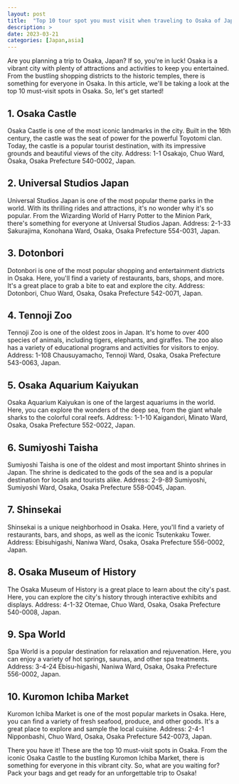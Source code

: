 ```yaml
---
layout: post
title:  "Top 10 tour spot you must visit when traveling to Osaka of Japan"
description: >
date: 2023-03-21
categories: [Japan,asia]
---
```


Are you planning a trip to Osaka, Japan? If so, you're in luck! Osaka is a vibrant city with plenty of attractions and activities to keep you entertained. From the bustling shopping districts to the historic temples, there is something for everyone in Osaka. In this article, we'll be taking a look at the top 10 must-visit spots in Osaka. So, let's get started!

## 1. Osaka Castle 

Osaka Castle is one of the most iconic landmarks in the city. Built in the 16th century, the castle was the seat of power for the powerful Toyotomi clan. Today, the castle is a popular tourist destination, with its impressive grounds and beautiful views of the city. Address: 1-1 Osakajo, Chuo Ward, Osaka, Osaka Prefecture 540-0002, Japan. 

## 2. Universal Studios Japan 

Universal Studios Japan is one of the most popular theme parks in the world. With its thrilling rides and attractions, it's no wonder why it's so popular. From the Wizarding World of Harry Potter to the Minion Park, there's something for everyone at Universal Studios Japan. Address: 2-1-33 Sakurajima, Konohana Ward, Osaka, Osaka Prefecture 554-0031, Japan.

## 3. Dotonbori 

Dotonbori is one of the most popular shopping and entertainment districts in Osaka. Here, you'll find a variety of restaurants, bars, shops, and more. It's a great place to grab a bite to eat and explore the city. Address: Dotonbori, Chuo Ward, Osaka, Osaka Prefecture 542-0071, Japan.

## 4. Tennoji Zoo 

Tennoji Zoo is one of the oldest zoos in Japan. It's home to over 400 species of animals, including tigers, elephants, and giraffes. The zoo also has a variety of educational programs and activities for visitors to enjoy. Address: 1-108 Chausuyamacho, Tennoji Ward, Osaka, Osaka Prefecture 543-0063, Japan.

## 5. Osaka Aquarium Kaiyukan 

Osaka Aquarium Kaiyukan is one of the largest aquariums in the world. Here, you can explore the wonders of the deep sea, from the giant whale sharks to the colorful coral reefs. Address: 1-1-10 Kaigandori, Minato Ward, Osaka, Osaka Prefecture 552-0022, Japan.

## 6. Sumiyoshi Taisha 

Sumiyoshi Taisha is one of the oldest and most important Shinto shrines in Japan. The shrine is dedicated to the gods of the sea and is a popular destination for locals and tourists alike. Address: 2-9-89 Sumiyoshi, Sumiyoshi Ward, Osaka, Osaka Prefecture 558-0045, Japan.

## 7. Shinsekai 

Shinsekai is a unique neighborhood in Osaka. Here, you'll find a variety of restaurants, bars, and shops, as well as the iconic Tsutenkaku Tower. Address: Ebisuhigashi, Naniwa Ward, Osaka, Osaka Prefecture 556-0002, Japan.

## 8. Osaka Museum of History 

The Osaka Museum of History is a great place to learn about the city's past. Here, you can explore the city's history through interactive exhibits and displays. Address: 4-1-32 Otemae, Chuo Ward, Osaka, Osaka Prefecture 540-0008, Japan.

## 9. Spa World 

Spa World is a popular destination for relaxation and rejuvenation. Here, you can enjoy a variety of hot springs, saunas, and other spa treatments. Address: 3-4-24 Ebisu-higashi, Naniwa Ward, Osaka, Osaka Prefecture 556-0002, Japan.

## 10. Kuromon Ichiba Market 

Kuromon Ichiba Market is one of the most popular markets in Osaka. Here, you can find a variety of fresh seafood, produce, and other goods. It's a great place to explore and sample the local cuisine. Address: 2-4-1 Nipponbashi, Chuo Ward, Osaka, Osaka Prefecture 542-0073, Japan.

There you have it! These are the top 10 must-visit spots in Osaka. From the iconic Osaka Castle to the bustling Kuromon Ichiba Market, there is something for everyone in this vibrant city. So, what are you waiting for? Pack your bags and get ready for an unforgettable trip to Osaka!